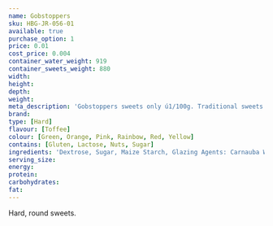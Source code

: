 ```yaml
---
name: Gobstoppers
sku: HBG-JR-056-01
available: true
purchase_option: 1
price: 0.01
cost_price: 0.004
container_water_weight: 919
container_sweets_weight: 880
width: 
height: 
depth: 
weight: 
meta_description: 'Gobstoppers sweets only ú1/100g. Traditional sweets and more at Humbugs Confectionery Store. Specialists in satisfying your sweet tooth!'
brand: 
type: [Hard]
flavour: [Toffee]
colour: [Green, Orange, Pink, Rainbow, Red, Yellow]
contains: [Gluten, Lactose, Nuts, Sugar]
ingredients: 'Dextrose, Sugar, Maize Starch, Glazing Agents: Carnauba Wax, Colours: E104, E120, E122, E129, E132, E133, E153, E171'
serving_size: 
energy: 
protein: 
carbohydrates: 
fat: 
---
```

Hard, round sweets.